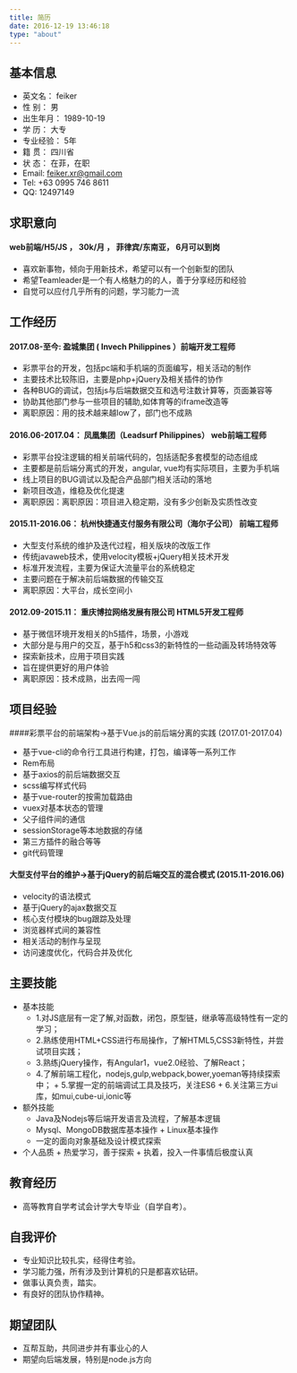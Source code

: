 ```yaml
---
title: 简历
date: 2016-12-19 13:46:18
type: "about"
---
```

## 基本信息
- 英文名：   feiker
- 性  别：   男
- 出生年月： 1989-10-19
- 学   历：  大专
- 专业经验： 5年
- 籍   贯： 四川省
- 状   态： 在菲，在职
- Email:    feiker.xr@gmail.com
- Tel:      +63 0995 746 8611
- QQ:     12497149

## 求职意向
#### web前端/H5/JS  ，  **30k/月**  ，  菲律宾/东南亚，    **6月可以到岗**
- 喜欢新事物，倾向于用新技术，希望可以有一个创新型的团队
- 希望Teamleader是一个有人格魅力的的人，善于分享经历和经验
- 自觉可以应付几乎所有的问题，学习能力一流

## 工作经历
#### 2017.08-至今: 盈城集团 ( Invech Philippines ）前端开发工程师
- 彩票平台的开发，包括pc端和手机端的页面编写，相关活动的制作
- 主要技术比较陈旧，主要是php+jQuery及相关插件的协作
- 各种BUG的调试，包括js与后端数据交互和选号注数计算等，页面兼容等
- 协助其他部门参与一些项目的辅助,如体育等的iframe改造等
- 离职原因：用的技术越来越low了，部门也不成熟

#### 2016.06-2017.04： 凤凰集团（Leadsurf Philippines） web前端工程师
- 彩票平台投注逻辑的相关前端代码的，包括适配多套模型的动态组成
- 主要都是前后端分离式的开发，angular, vue均有实际项目，主要为手机端
- 线上项目的BUG调试以及配合产品部门相关活动的落地
- 新项目改造，维稳及优化提速
- 离职原因：离职原因：项目进入稳定期，没有多少创新及实质性改变

#### 2015.11-2016.06： 杭州快捷通支付服务有限公司（海尔子公司） 前端工程师
- 大型支付系统的维护及迭代过程，相关版块的改版工作
- 传统javaweb技术，使用velocity模板+jQuery相关技术开发
- 标准开发流程，主要为保证大流量平台的系统稳定
- 主要问题在于解决前后端数据的传输交互
- 离职原因：大平台，成长空间小

#### 2012.09-2015.11： 重庆博拉网络发展有限公司 HTML5开发工程师
- 基于微信环境开发相关的h5插件，场景，小游戏
- 大部分是与用户的交互，基于h5和css3的新特性的一些动画及转场特效等
- 探索新技术，应用于项目实践
- 旨在提供更好的用户体验
- 离职原因：技术成熟，出去闯一闯

## 项目经验
####彩票平台的前端架构->基于Vue.js的前后端分离的实践 (2017.01-2017.04)
- 基于vue-cli的命令行工具进行构建，打包，编译等一系列工作
- Rem布局
- 基于axios的前后端数据交互
- scss编写样式代码
- 基于vue-router的按需加载路由
- vuex对基本状态的管理
- 父子组件间的通信
- sessionStorage等本地数据的存储
- 第三方插件的融合等等
- git代码管理

#### 大型支付平台的维护->基于jQuery的前后端交互的混合模式 (2015.11-2016.06)
- velocity的语法模式
- 基于jQuery的ajax数据交互
- 核心支付模块的bug跟踪及处理
- 浏览器样式间的兼容性
- 相关活动的制作与呈现
- 访问速度优化，代码合并及优化

## 主要技能
- 基本技能
	+ 1.对JS底层有一定了解,对函数，闭包，原型链，继承等高级特性有一定的学习；
	+ 2.熟练使用HTML+CSS进行布局操作，了解HTML5,CSS3新特性，并尝试项目实践；
	+ 3.熟练jQuery操作，有Angular1，vue2.0经验、了解React；
	+ 4.了解前端工程化，nodejs,gulp,webpack,bower,yoeman等持续探索中；
            + 5.掌握一定的前端调试工具及技巧，关注ES6
            + 6.关注第三方ui库，如mui,cube-ui,ionic等
- 额外技能
	+ Java及Nodejs等后端开发语言及流程，了解基本逻辑
	+ Mysql、MongoDB数据库基本操作
            + Linux基本操作
	+ 一定的面向对象基础及设计模式探索
- 个人品质
            + 热爱学习，善于探索
            + 执着，投入一件事情后极度认真

## 教育经历
- 高等教育自学考试会计学大专毕业（自学自考）。

## 自我评价
- 专业知识比较扎实，经得住考验。
- 学习能力强，所有涉及到计算机的只是都喜欢钻研。
- 做事认真负责，踏实。
- 有良好的团队协作精神。

## 期望团队
- 互帮互助，共同进步并有事业心的人
- 期望向后端发展，特别是node.js方向



